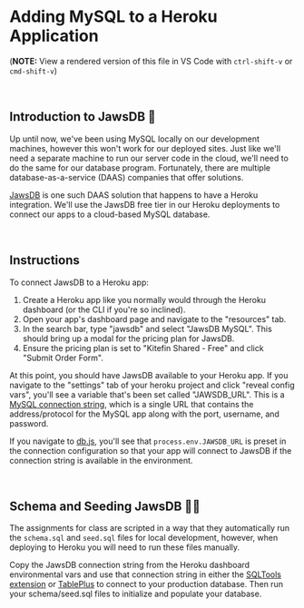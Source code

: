 # Adding MySQL to a Heroku Application

(**NOTE:** View a rendered version of this file in VS Code with `ctrl-shift-v` or `cmd-shift-v`)

&nbsp;
## Introduction to JawsDB 🦈

Up until now, we've been using MySQL locally on our development machines, however this won't work for our deployed sites. Just like we'll need a separate machine to run our server code in the cloud, we'll need to do the same for our database program. Fortunately, there are multiple database-as-a-service (DAAS) companies that offer solutions.

[JawsDB](https://www.jawsdb.com/) is one such DAAS solution that happens to have a Heroku integration. We'll use the JawsDB free tier in our Heroku deployments to connect our apps to a cloud-based MySQL database.

&nbsp;
## Instructions

To connect JawsDB to a Heroku app:

1. Create a Heroku app like you normally would through the Heroku dashboard (or the CLI if you're so inclined).
1. Open your app's dashboard page and navigate to the "resources" tab.
1. In the search bar, type "jawsdb" and select "JawsDB MySQL". This should bring up a modal for the pricing plan for JawsDB.
1. Ensure the pricing plan is set to "Kitefin Shared - Free" and click "Submit Order Form".

At this point, you should have JawsDB available to your Heroku app. If you navigate to the "settings" tab of your heroku project and click "reveal config vars", you'll see a variable that's been set called "JAWSDB_URL". This is a [MySQL connection string](https://dev.mysql.com/doc/refman/8.0/en/connecting-using-uri-or-key-value-pairs.html), which is a single URL that contains the address/protocol for the MySQL app along with the port, username, and password.

If you navigate to [db.js](unsolved/db.js), you'll see that `process.env.JAWSDB_URL` is preset in the connection configuration so that your app will connect to JawsDB if the connection string is available in the environment.

&nbsp;
## Schema and Seeding JawsDB 🌱🦈

The assignments for class are scripted in a way that they automatically run the `schema.sql` and `seed.sql` files for local development, however, when deploying to Heroku you will need to run these files manually.

Copy the JawsDB connection string from the Heroku dashboard environmental vars and use that connection string in either the [SQLTools extension](https://marketplace.visualstudio.com/items?itemName=mtxr.sqltools) or [TablePlus](https://tableplus.com/) to connect to your production database. Then run your schema/seed.sql files to initialize and populate your database.